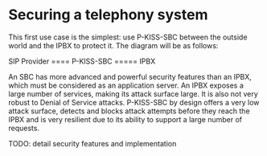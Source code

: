 <!---
# P-KISS-SBC documentation © 2007-2024 by Mathias WOLFF 
# is licensed under Attribution-NonCommercial-ShareAlike 4.0 International (see https://creativecommons.org/licenses/by-nc-sa/4.0/)
# SPDX-License-Identifier: CC-BY-NC-SA-4.0
--->

# Securing a telephony system

This first use case is the simplest: use P-KISS-SBC between the outside world and the IPBX to protect it. The diagram will be as follows: 

SIP Provider ==== P-KISS-SBC ===== IPBX

An SBC has more advanced and powerful security features than an IPBX, which must be considered as an application server. An IPBX exposes a large number of services, making its attack surface large. It is also not very robust to Denial of Service attacks. P-KISS-SBC by design offers a very low attack surface, detects and blocks attack attempts before they reach the IPBX and is very resilient due to its ability to support a large number of requests.

TODO: detail security features and implementation
